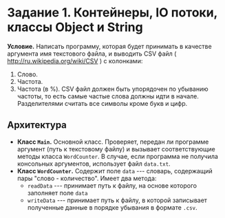 # Задание 1. Контейнеры, IO потоки, классы Object и String
**Условие.** Написать программу, которая будет принимать в качестве аргумента имя текстового файла,
и выводить CSV файл ( http://ru.wikipedia.org/wiki/CSV ) с колонками:
1. Слово.
2. Частота.
3. Частота (в %).
CSV файл должен быть упорядочен по убыванию частоты, то есть самые частые слова
должны идти в начале. Разделителями считать все символы кроме букв и цифр.
## Архитектура
   -  **Класс `Main`.**  Основной класс. Проверяет, передан ли программе аргумент (путь к текстовому файлу) и вызывает соответствующие методы класса `WordCounter`. В случае, если программа не получила консольных аргументов, использует файл `data.txt`. 
   -  **Класс `WordCounter`.**  Содержит поле `data` --- словарь, содержащий пары "слово - количество". Имеет два метода:
	   - `readData` --- принимает путь к файлу, на основе которого заполняет поле `data`
	   - `writeData` --- принимает путь к файлу, в которой записывает полученные данные в порядке убывания в формате `.csv`.
